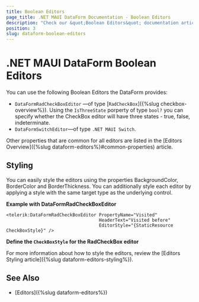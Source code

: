 ```yaml
---
title: Boolean Editors
page_title: .NET MAUI DataForm Documentation - Boolean Editors
description: "Check our &quot;Boolean Editors&quot; documentation article for Telerik DataForm for .NET MAUI control."
position: 3
slug: dataform-boolean-editors
---
```


# .NET MAUI DataForm Boolean Editors

You can use the following Boolean Editors the DataForm provides:

* `DataFormRadCheckBoxEditor` &mdash;of type [`RadCheckBox`]({%slug checkbox-overview%}). Using the `IsThreeState` porperty of type `bool?` you can specify whether the CheckBox editor will have three states - true, false, indeterminate.
* `DataFormSwitchEditor`&mdash;of type `.NET MAUI Switch`.

Other properties that are common for all editors are listed in the [Editors Overview]({%slug dataform-editors%}#common-properties) article.

## Styling 

You can easily style the editors using the properties BackgroundColor, BorderColor and BorderThickness. You can additionally style each editor by applying a style with the same target type as the underlying control.

**Example with DataFormRadCheckBoxEditor**

```XAML
<telerik:DataFormRadCheckBoxEditor PropertyName="Visited"
                                   HeaderText="Visited before"
                                   EditorStyle="{StaticResource CheckBoxStyle}" />
```

**Define the `CheckBoxStyle` for the RadCheckBox editor**

<snippet id='dataform-editors-stlying-checkbox-style' />

For more information about how to style the editors, review the [Editors Styling article]({%slug dataform-editors-styling%}).

## See Also

- [Editors]({%slug dataform-editors%})